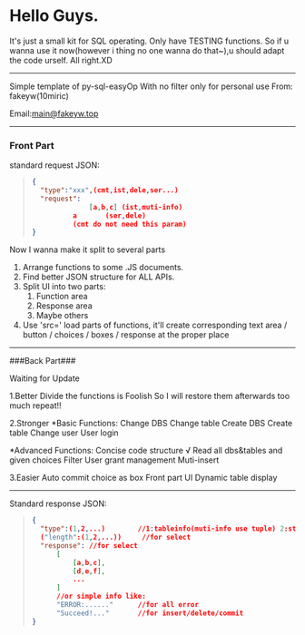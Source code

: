 # Hello Guys.

It's just a small kit for SQL operating.
Only have TESTING functions.
So if u wanna use it now(however i thing no one wanna do that~),u should adapt the code urself.
All right.XD

-----------

Simple template of py-sql-easyOp 
With no filter
only for personal use
From: fakeyw(10miric)

Email:main@fakeyw.top

------

### Front Part

standard request JSON:

> ```JSON
> {
> 	"type":"xxx",(cmt,ist,dele,ser...)
> 	"request":	
>   			[a,b,c]	(ist,muti-info)
> 			a  		(ser,dele)
> 			(cmt do not need this param)
> }
> ```

Now I wanna make it split to several parts

1. Arrange functions to some .JS documents.
2. Find better JSON structure for ALL APIs.
3. Split UI into two parts: 
   1. Function area
   2. Response area
   3. Maybe others
4. Use 'src=' load parts of functions, it'll create corresponding text area / button / choices / boxes / response at the proper place

-----------------------------

###Back Part###

Waiting for Update

1.Better
Divide the functions is Foolish
So I will restore them afterwards
too much repeat!!

2.Stronger
*Basic Functions:
Change DBS
Change table
Create DBS
Create table
Change user
User login

*Advanced Functions:
Concise code structure							√
Read all dbs&tables and given choices
Filter
User grant management
Muti-insert


3.Easier
Auto commit choice as box
Front part UI
Dynamic table display

---------------------------------
Standard response JSON:

> ```jSON
> {
> 	"type":(1,2,...)		//1:tableinfo(muti-info use tuple) 2:status info(onr sentence)
> 	("length":(1,2,...))	 //for select
> 	"response": //for select
> 		[
> 			[a,b,c],
> 			[d,e,f],
> 			...
> 		]
> 		//or simple info like:
> 		"ERROR:......"  	//for all error
> 		"Succeed!..."		//for insert/delete/commit
> }
> ```
>